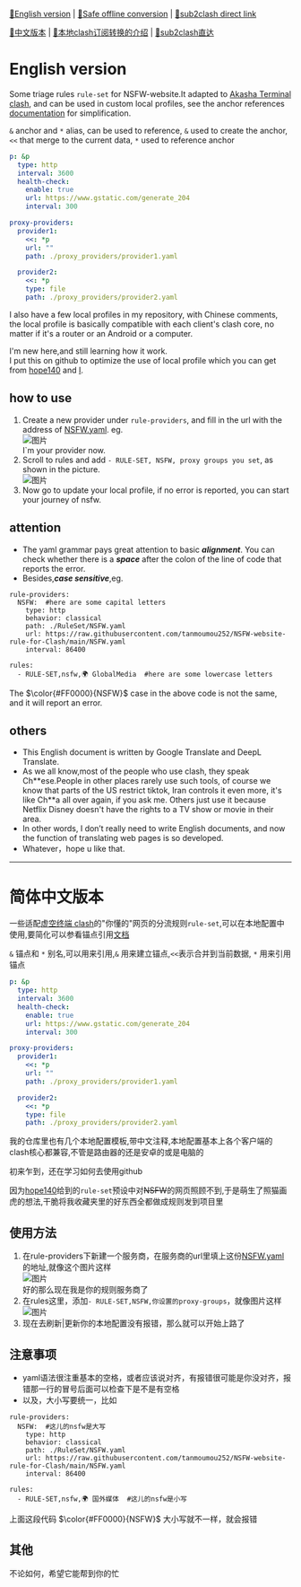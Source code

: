 [🍞English version](https://github.com/tanmoumou252/NSFWruleset#english-version) | [🍞Safe offline conversion](https://github.com/tanmoumou252/NSFWruleset/blob/main/sub2clash-readme.md#english) | [🍞sub2clash direct link](https://github.com/nitezs/sub2clash)

[🍘中文版本](https://github.com/tanmoumou252/NSFWruleset#%E7%AE%80%E4%BD%93%E4%B8%AD%E6%96%87%E7%89%88%E6%9C%AC) | [🍘本地clash订阅转换的介绍](https://github.com/tanmoumou252/NSFWruleset/blob/main/sub2clash-readme.md#%E4%B8%AD%E6%96%87) | [🍘sub2clash直达](https://github.com/nitezs/sub2clash)

# English version
Some triage rules `rule-set` for NSFW-website.It adapted to [Akasha Terminal clash](https://github.com/MetaCubeX/mihomo), and can be used in custom local profiles, see the anchor references [documentation](https://wiki.metacubex.one/config/syntax/#_6) for simplification. 

`&` anchor and `*` alias, can be used to reference, `&` used to create the anchor, `<<` that merge to the current data, `*` used to reference anchor 

```yaml
p: &p
  type: http
  interval: 3600
  health-check:
    enable: true
    url: https://www.gstatic.com/generate_204
    interval: 300

proxy-providers:
  provider1:
    <<: *p
    url: ""
    path: ./proxy_providers/provider1.yaml

  provider2:
    <<: *p
    type: file
    path: ./proxy_providers/provider2.yaml
```

I also have a few local profiles in my repository, with Chinese comments, the local profile is basically compatible with each client's clash core, no matter if it's a router or an Android or a computer.

 I'm new here,and still learning how it work.   
 I put this on github to optimize the use of local profile which you can get from [hope140](https://github.com/hope140/Clash) and [I](https://raw.githubusercontent.com/tanmoumou252/NSFWruleset/main/8%E5%88%86%E7%BB%84%E6%9C%AC%E5%9C%B0%E9%85%8D%E7%BD%AE-%E5%A1%AB%E8%AE%A2%E9%98%85.yml).  
## how to use
1. Create a new provider under `rule-providers`, and fill in the url with the address of [NSFW.yaml](https://raw.githubusercontent.com/tanmoumou252/NSFWruleset/main/NSFW.yaml).  eg.  
![图片](https://user-images.githubusercontent.com/118299342/202003750-87bc9bf9-7e5b-4da6-84ef-4de59b5f8c31.png)  
I`m your provider now.  
2. Scroll to rules and add `- RULE-SET, NSFW, proxy groups you set`, as shown in the picture.  
![图片](https://user-images.githubusercontent.com/118299342/202005614-a1ca3c3a-f142-4357-add5-fe71ba779667.png)     
3. Now go to update your local profile, if no error is reported, you can start your journey of nsfw.  
## attention  
* The yaml grammar pays great attention to basic ___alignment___. You can check whether there is a ___space___ after the colon of the line of code that reports the error.
* Besides,___case sensitive___,eg. 
```  
rule-providers:  
  NSFW:  #here are some capital letters
    type: http  
    behavior: classical  
    path: ./RuleSet/NSFW.yaml  
    url: https://raw.githubusercontent.com/tanmoumou252/NSFW-website-rule-for-Clash/main/NSFW.yaml  
    interval: 86400  

rules:  
  - RULE-SET,nsfw,🌍 GlobalMedia  #here are some lowercase letters
```  
The $\color{#FF0000}{NSFW}$ case in the above code is not the same, and it will report an error.    
## others  
* This English document is written by Google Translate and DeepL Translate.  
* As we all know,most of the people who use clash, they speak Ch\**ese.People in other places rarely use such tools, of course we know that parts of the US restrict tiktok, Iran controls it even more, it's like Ch\**a all over again, if you ask me. Others just use it because Netflix Disney doesn't have the rights to a TV show or movie in their area.   
* In other words, I don’t really need to write English documents, and now the function of translating web pages is so developed.  
* Whatever，hope u like that.  

------  
# 简体中文版本
一些适配[虚空终端 clash](https://github.com/MetaCubeX/mihomo)的"你懂的"网页的分流规则`rule-set`,可以在本地配置中使用,要简化可以参看锚点引用[文档](https://wiki.metacubex.one/config/syntax/#_6)  

`&` 锚点和 `*` 别名,可以用来引用,`&` 用来建立锚点,`<<`表示合并到当前数据, `*` 用来引用锚点 
```yaml
p: &p
  type: http
  interval: 3600
  health-check:
    enable: true
    url: https://www.gstatic.com/generate_204
    interval: 300

proxy-providers:
  provider1:
    <<: *p
    url: ""
    path: ./proxy_providers/provider1.yaml

  provider2:
    <<: *p
    type: file
    path: ./proxy_providers/provider2.yaml
```
我的仓库里也有几个本地配置模板,带中文注释,本地配置基本上各个客户端的clash核心都兼容,不管是路由器的还是安卓的或是电脑的 

初来乍到，还在学习如何去使用github 

因为[hope140](https://github.com/hope140/Clash)给到的`rule-set`预设中对~~NSFW~~的网页照顾不到,于是萌生了照猫画虎的想法,干脆将我收藏夹里的好东西全都做成规则发到项目里  

## 使用方法  
1. 在rule-providers下新建一个服务商，在服务商的url里填上这份[NSFW.yaml](https://raw.githubusercontent.com/tanmoumou252/NSFWruleset/main/NSFW.yaml)的地址,就像这个图片这样  
![图片](https://user-images.githubusercontent.com/118299342/202003750-87bc9bf9-7e5b-4da6-84ef-4de59b5f8c31.png)  
好的那么现在我是你的规则服务商了  
2. 在rules这里，添加`- RULE-SET,NSFW,你设置的proxy-groups`，就像图片这样  
![图片](https://user-images.githubusercontent.com/118299342/202005614-a1ca3c3a-f142-4357-add5-fe71ba779667.png)  
3. 现在去刷新|更新你的本地配置没有报错，那么就可以开始上路了  
## 注意事项  
* yaml语法很注重基本的空格，或者应该说对齐，有报错很可能是你没对齐，报错那一行的冒号后面可以检查下是不是有空格  
* 以及，大小写要统一，比如  
```  
rule-providers:  
  NSFW:  #这儿的nsfw是大写
    type: http  
    behavior: classical  
    path: ./RuleSet/NSFW.yaml  
    url: https://raw.githubusercontent.com/tanmoumou252/NSFW-website-rule-for-Clash/main/NSFW.yaml  
    interval: 86400  

rules:  
  - RULE-SET,nsfw,🌍 国外媒体  #这儿的nsfw是小写
```  
上面这段代码 $\color{#FF0000}{NSFW}$ 大小写就不一样，就会报错  

## 其他
不论如何，希望它能帮到你的忙  

